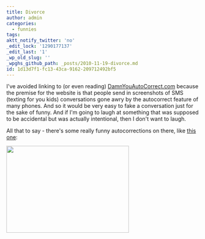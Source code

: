 ```yaml
---
title: Divorce
author: admin
categories:
  - funnies
tags: 
aktt_notify_twitter: 'no'
_edit_lock: '1290177137'
_edit_last: '1'
_wp_old_slug: ''
_wpghs_github_path: _posts/2010-11-19-divorce.md
id: 1d13d7f1-fc13-43ca-9162-209712492bf5
---
```

<p>I've avoided linking to (or even reading) <a href="http://damnyouautocorrect.com/">DamnYouAutoCorrect.com</a> because the premise for the website is that people send in screenshots of SMS (texting for you kids) conversations gone awry by the autocorrect feature of many phones.  And so it would be very easy to fake a conversation just for the sake of funny.  And if I'm going to laugh at something that was supposed to be accidental but was actually intentional, then I don't want to laugh.</p>
<p>All that to say - there's some really funny autocorrections on there, like <a href="http://damnyouautocorrect.com/1120/the-big-d/">this one</a>:</p>
<p><img src="https://chrisenns.com/wp-content/uploads/2010/11/divorce.jpeg" alt="" title="divorce" width="320" height="227" class="aligncenter size-full wp-image-19285" /></p>
